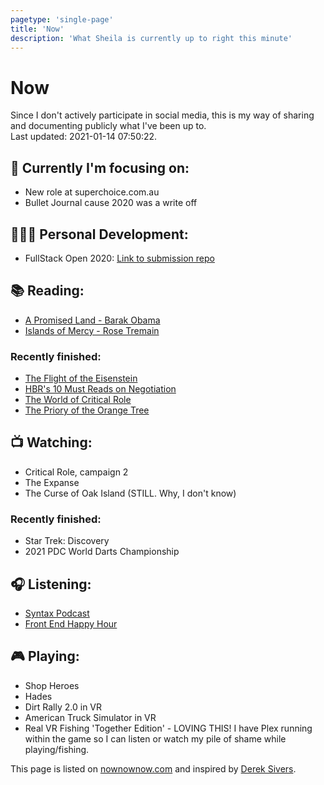 ```yaml
---
pagetype: 'single-page'
title: 'Now'
description: 'What Sheila is currently up to right this minute'
---
```


# Now

Since I don't actively participate in social media, this is my way of sharing and documenting publicly what I've been up to.
\
<span class="info">Last updated: 2021-01-14 07:50:22.</span>

<div class="two-col">

## 🎯 Currently I'm focusing on:

- New role at superchoice.com.au
- Bullet Journal cause 2020 was a write off

## 👩🏽‍🎓 Personal Development:

- FullStack Open 2020: [Link to submission repo](https://github.com/sheilaleon/fullstack-open-2020)

## 📚 Reading:

- [A Promised Land - Barak Obama](https://www.goodreads.com/book/show/55361205-a-promised-land)
- [Islands of Mercy - Rose Tremain](https://www.goodreads.com/book/show/52030135-islands-of-mercy)

### Recently finished:

- [The Flight of the Eisenstein](https://www.goodreads.com/book/show/80155.The_Flight_of_the_Eisenstein)
- [HBR's 10 Must Reads on Negotiation](https://www.goodreads.com/book/show/42943661-hbr-s-10-must-reads-on-negotiation)
- [The World of Critical Role](https://www.goodreads.com/book/show/49757384-the-world-of-critical-role)
- [The Priory of the Orange Tree](https://www.goodreads.com/book/show/40275288-the-priory-of-the-orange-tree)

## 📺 Watching:

- Critical Role, campaign 2
- The Expanse
- The Curse of Oak Island (STILL. Why, I don't know)

### Recently finished:

- Star Trek: Discovery
- 2021 PDC World Darts Championship

## 🎧 Listening:

- [Syntax Podcast](https://syntax.fm/)
- [Front End Happy Hour](https://frontendhappyhour.com/)

## 🎮 Playing:

- Shop Heroes
- Hades
- Dirt Rally 2.0 in VR
- American Truck Simulator in VR
- Real VR Fishing 'Together Edition' - LOVING THIS! I have Plex running within the game so I can listen or watch my pile of shame while playing/fishing.

</div>

This page is listed on [nownownow.com](https://nownownow.com) and inspired by [Derek Sivers](https://nownownow.com/about).
